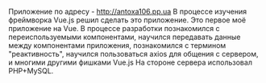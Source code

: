 Приложение по адресу - http://antoxa106.pp.ua
В процессе изучения фреймворка Vue.js решил сделать это приложение. Это первое моё приложение на Vue. В процессе разработки познакомился с переиспользуемыми компонентами, научился передавать данные между компонентами приложения, познакомился с термином "реактивность", научился пользоваться axios для общения с сервером, и многими другими фишками Vue.js На стороне сервера использовал PHP+MySQL. 
